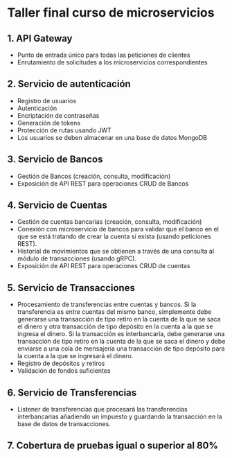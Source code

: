 # Taller final curso de microservicios

## 1. API Gateway
- Punto de entrada único para todas las peticiones de clientes
- Enrutamiento de solicitudes a los microservicios correspondientes

## 2. Servicio de autenticación
- Registro de usuarios
- Autenticación
- Encriptación de contraseñas
- Generación de tokens
- Protección de rutas usando JWT
- Los usuarios se deben almacenar en una base de datos MongoDB
  
## 3. Servicio de Bancos
- Gestión de Bancos (creación, consulta, modificación)
- Exposición de API REST para operaciones CRUD de Bancos

## 4. Servicio de Cuentas
- Gestión de cuentas bancarias (creación, consulta, modificación)
- Conexión con microservicio de bancos para validar que el banco en el que se está tratando de crear la cuenta sí exista (usando peticiones REST).
- Historial de movimientos que se obtienen a través de una consulta al módulo de transacciones (usando gRPC).
- Exposición de API REST para operaciones CRUD de cuentas

## 5. Servicio de Transacciones
- Procesamiento de transferencias entre cuentas y bancos. Si la transferencia es entre cuentas del mismo banco, simplemente debe generarse una transacción de tipo retiro en la cuenta de la que se saca el dinero y otra transacción de tipo depósito en la cuenta a la que se ingresa el dinero. Si la transacción es interbancaria, debe generarse una transacción de tipo retiro en la cuenta de la que se saca el dinero y debe enviarse a una cola de mensajería una transacción de tipo depósito para la cuenta a la que se ingresará el dinero.
- Registro de depósitos y retiros
- Validación de fondos suficientes

## 6. Servicio de Transferencias
- Listener de transferencias que procesará las transferencias interbancarias añadiendo un impuesto y guardando la transacción en la base de datos de transacciones.

## 7. Cobertura de pruebas igual o superior al 80%
